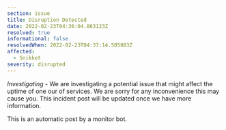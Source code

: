 ```yaml
---
section: issue
title: Disruption Detected
date: 2022-02-23T04:36:04.863123Z
resolved: true
informational: false
resolvedWhen: 2022-02-23T04:37:14.505883Z
affected:
  - Snikket
severity: disrupted
---
```

*Investigating* - We are investigating a potential issue that might affect the uptime of one our of services. We are sorry for any inconvenience this may cause you. This incident post will be updated once we have more information.

This is an automatic post by a monitor bot.
        